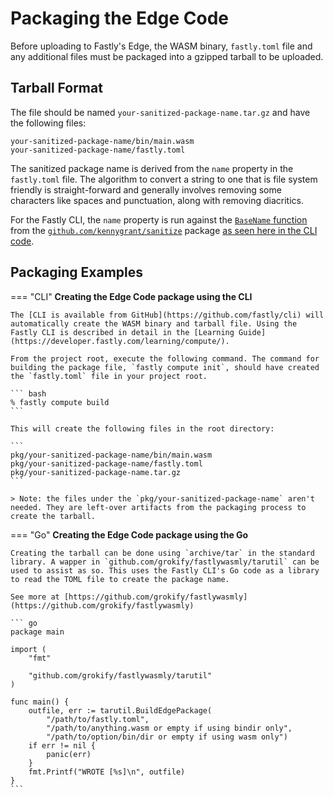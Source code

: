 # Packaging the Edge Code

Before uploading to Fastly's Edge, the WASM binary, `fastly.toml` file and any additional files must be packaged into a gzipped tarball to be uploaded.

## Tarball Format

The file should be named `your-sanitized-package-name.tar.gz` and have the following files:

```
your-sanitized-package-name/bin/main.wasm
your-sanitized-package-name/fastly.toml
```

The sanitized package name is derived from the `name` property in the `fastly.toml` file. The algorithm to convert a string to one that is file system friendly is straight-forward and generally involves removing some characters like spaces and punctuation, along with removing diacritics.

For the Fastly CLI, the `name` property is run against the [`BaseName` function](https://pkg.go.dev/github.com/kennygrant/sanitize#BaseName) from the [`github.com/kennygrant/sanitize`](https://github.com/kennygrant/sanitize) package [as seen here in the CLI code](https://github.com/fastly/cli/blob/8e72711aac048f89f5bb9e576054757c1eae82f2/pkg/commands/compute/pack.go#L51).

## Packaging Examples

=== "CLI"
    **Creating the Edge Code package using the CLI**

    The [CLI is available from GitHub](https://github.com/fastly/cli) will automatically create the WASM binary and tarball file. Using the Fastly CLI is described in detail in the [Learning Guide](https://developer.fastly.com/learning/compute/).

    From the project root, execute the following command. The command for building the package file, `fastly compute init`, should have created the `fastly.toml` file in your project root.

    ``` bash
    % fastly compute build
    ```

    This will create the following files in the root directory:

    ```
    pkg/your-sanitized-package-name/bin/main.wasm
    pkg/your-sanitized-package-name/fastly.toml
    pkg/your-sanitized-package-name.tar.gz
    ```

    > Note: the files under the `pkg/your-sanitized-package-name` aren't needed. They are left-over artifacts from the packaging process to create the tarball.

=== "Go"
    **Creating the Edge Code package using the Go**

    Creating the tarball can be done using `archive/tar` in the standard library. A wapper in `github.com/grokify/fastlywasmly/tarutil` can be used to assist as so. This uses the Fastly CLI's Go code as a library to read the TOML file to create the package name.

    See more at [https://github.com/grokify/fastlywasmly](https://github.com/grokify/fastlywasmly)

    ``` go
    package main

    import (
        "fmt"
        
        "github.com/grokify/fastlywasmly/tarutil"
    )

    func main() {
        outfile, err := tarutil.BuildEdgePackage(
            "/path/to/fastly.toml",
            "/path/to/anything.wasm or empty if using bindir only",
            "/path/to/option/bin/dir or empty if using wasm only")
        if err != nil {
            panic(err)
        }
        fmt.Printf("WROTE [%s]\n", outfile)
    }
    ```  